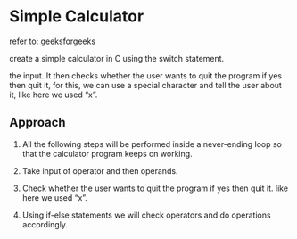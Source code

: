 # Simple Calculator

[refer to: geeksforgeeks](https://www.geeksforgeeks.org/c-program-to-make-a-simple-calculator/)

create a simple calculator in C using the switch statement.

the input. It then checks whether the user wants to quit the program if yes then quit it, for this, we can use a special character and tell the user about it, like here we used “x”.

## Approach

1. All the following steps will be performed inside a never-ending loop so that the calculator program keeps on working.

2. Take input of operator and then operands.

3. Check whether the user wants to quit the program if yes then quit it. like here we used “x”.

4. Using if-else statements we will check operators and do operations accordingly.

